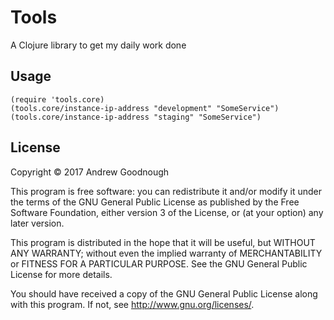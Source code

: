 # Tools

A Clojure library to get my daily work done

## Usage

    (require 'tools.core)
    (tools.core/instance-ip-address "development" "SomeService")
    (tools.core/instance-ip-address "staging" "SomeService")

## License

Copyright © 2017 Andrew Goodnough

This program is free software: you can redistribute it and/or modify
it under the terms of the GNU General Public License as published by
the Free Software Foundation, either version 3 of the License, or
(at your option) any later version.

This program is distributed in the hope that it will be useful,
but WITHOUT ANY WARRANTY; without even the implied warranty of
MERCHANTABILITY or FITNESS FOR A PARTICULAR PURPOSE.  See the
GNU General Public License for more details.

You should have received a copy of the GNU General Public License
along with this program.  If not, see <http://www.gnu.org/licenses/>.
